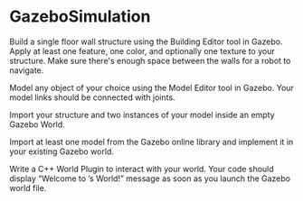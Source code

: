 # GazeboSimulation
Build a single floor wall structure using the Building Editor tool in Gazebo. Apply at least one feature, one color, and optionally one texture to your structure. Make sure there's enough space between the walls for a robot to navigate.

Model any object of your choice using the Model Editor tool in Gazebo. Your model links should be connected with joints.

Import your structure and two instances of your model inside an empty Gazebo World.

Import at least one model from the Gazebo online library and implement it in your existing Gazebo world.

Write a C++ World Plugin to interact with your world. Your code should display “Welcome to ’s World!” message as soon as you launch the Gazebo world file.
